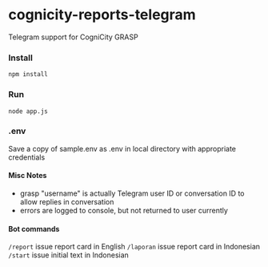 # cognicity-reports-telegram
Telegram support for CogniCity GRASP

### Install
`npm install`

### Run
`node app.js`

### .env
Save a copy of sample.env as .env in local directory with appropriate credentials

#### Misc Notes
- grasp "username" is actually Telegram user ID or conversation ID to allow replies in conversation
- errors are logged to console, but not returned to user currently

#### Bot commands
`/report` issue report card in English
`/laporan` issue report card in Indonesian
`/start` issue initial text in Indonesian
